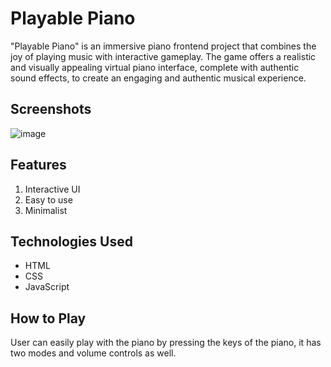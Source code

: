 # Playable Piano

"Playable Piano" is an immersive piano frontend project that combines the joy of playing music with interactive gameplay. The game offers a realistic and visually appealing virtual piano interface, complete with authentic sound effects, to create an engaging and authentic musical experience.

## Screenshots
![image](https://drive.google.com/uc?export=view&id=1XbTL4HyIm5q6SZ9WRQ8JfSoP5k7MbB35)

## Features

1. Interactive UI
2. Easy to use
3. Minimalist

## Technologies Used

- HTML
- CSS
- JavaScript

## How to Play

User can easily play with the piano by pressing the keys of the piano, it has two modes and volume controls as well.

